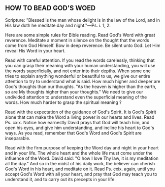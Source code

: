 ## HOW TO BEAD GOD'S WOED ##

Scripture: "Blessed is the man whose delight is in the law of the Lord, and in His law doth he meditate day and night."—Ps. i. 1, 2.



Here are some simple rules for Bible reading. Read God's Word with great reverence. Meditate a moment in silence on the thought that the words come from God Himself. Bow in deep reverence. Be silent unto God. Let Him reveal His Word in your heart.

Read with careful attention. If you read the words carelessly, thinking that you can grasp their meaning with your human understanding, you will use the words superficially, and not enter into their depths. When some one tries to explain anything wonderful or beautiful to us, we give our entire attention to try to understand what is said. How much higher and deeper are God's thoughts than our thoughts. "As the heaven is higher than the earth, so are My thoughts higher than your thoughts." We need to give our undivided attention to understand even the superficial meaning of the words. How much harder to grasp the spiritual meaning ?

Read with the expectation of the guidance of God's Spirit. It is God's Spirit alone that can make the Word a living power in our hearts and lives. Read Ps. cxix. Notice how earnestly David prays that God will teach him, and open his eyes, and give him understanding, and incline his heart to God's ways. As you read, remember that God's Word and God's Spirit are inseparable.

Read with the firm purpose of keeping the Word day and night in your heart and in your life. The whole heart and the whole life must come under the influence of the Word. David said: "O how I love Thy law, it is my meditation all the day." And so in the midst of his daily work, the believer can cherish God's Word in his heart, and meditate on it. Read Ps. cxix. again, until you accept God's Word with all your heart, and pray that God may teach you to understand it, and to carry out its precepts in your life.

